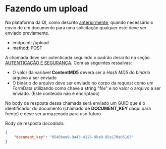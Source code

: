 # Fazendo um upload

Na plataforma da QI, como descrito [anteriormente](?331), quando necessário o envio de um documento para uma solicitação qualquer este deve ser enviado previamente.

- endpoint: /upload
- method: POST

A chamada deve ser autenticada seguindo o padrão descrito na seção [AUTENTICAÇÃO E SEGURANÇA](?file=221). Com as seguintes ressalvas:

- O valor da variável **ContentMD5** deverá ser a *Hash MD5 do binário* arquivo a ser enviado
- O binário do arquivo deve ser enviado no corpo da request como um FormData utilizando como chave a string "file" e no valor o arquivo a ser enviado. (Este conteúdo não é encriptado)

No body de resposta dessa chamada será enviado um GUID que é o identificador do documento (chamado de **DOCUMENT_KEY** daqui para frente) e deve ser armazenado para uso futuro.

Body de resposta *decodado*:
```json
{
    "document_key": "0540bee9-0a43-4126-9ba0-85e170e05163"
}
```
